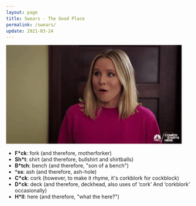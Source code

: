 ```yaml
---
layout: page
title: Swears - The Good Place
permalink: /swears/
update: 2021-03-24
---
```


![holy forking shirt balls](/assets/images/the-good-place/holy-forking-shirt-balls--eleanor.gif)

* **F*ck**: fork (and therefore, motherforker)
*	**Sh*t**: shirt (and therefore, bullshirt and shirtballs)
*	**B*tch**: bench (and therefore, "son of a bench")
*	***ss**: ash (and therefore, ash-hole)
*	**C*ck**: cork (however, to make it rhyme, it's corkblork for cockblock)
*	**D*ck**: deck (and therefore, deckhead, also uses of ‘cork’ And ‘corkblork’ occasionally)
*	**H*ll**: here (and therefore, "what the here?")
